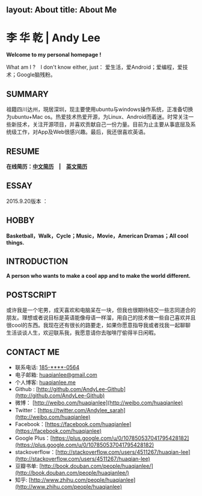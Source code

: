 layout: About
title: About Me
---
李 华 乾 | Andy Lee　
=============

**Welcome to my personal homepage !**

What am I ?　I don't know either, just： 爱生活，爱Android；爱编程，爱技术；Google脑残粉。

SUMMARY
-------

祖籍四川达州，現居深圳，现主要使用ubuntu与windows操作系统，正准备切换为ubuntu+Mac os。热爱技术热爱开源，为Linux、Android而着迷。时常关注一些新技术，关注开源项目，并喜欢贡献自己一份力量。目前为止主要从事底层及系统级工作，对App及Web很感兴趣。最后，我还很喜欢英语。

RESUME
------
**在线简历：[中文简历](../resume_cn.html)　|　[英文简历](../resume_en.html)**

ESSAY
------
2015.9.20版本 ：



HOBBY
-------
**Basketball，Walk，Cycle；Music，Movie，American Dramas；All cool things.**

INTRODUCTION
------------------

**A person who wants to make a cool app and to make the world different.**

POSTSCRIPT
------------------
或许我是一个宅男，成天喜欢和电脑呆在一块，但我也很期待结交一些志同道合的朋友。理想或者说目标是英语能像母语一样溜，用自己的技术做一些自己喜欢并且很cool的东西。我现在还有很长的路要走，如果你愿意指导我或者找我一起聊聊生活谈谈人生，欢迎联系我，我愿意请你去咖啡厅偷得半日闲暇。

CONTACT ME
------------------
- 联系电话: [185-\*\*\*\*-0564](tel://180-\*\*\*\*-0564)
- 电子邮箱: <huaqianlee@gmail.com>
- 个人博客: [huaqianlee.me](http://huaqianlee.me)
- Github : [http://github.com/AndyLee-Github](http://github.com/AndyLee-Github)
- 微博： [http://weibo.com/huaqianlee](http://weibo.com/huaqianlee)
- Twitter：[https://twitter.com/Andylee_sarah](http://weibo.com/huaqianlee)
- Facebook：[https://facebook.com/huaqianlee](https://facebook.com/huaqianlee)
- Google Plus：[https://plus.google.com/u/0/107850537041795428182](https://plus.google.com/u/0/107850537041795428182)
- stackoverflow：[http://stackoverflow.com/users/4511267/huaqian-lee](http://stackoverflow.com/users/4511267/huaqian-lee)
- 豆瓣书单: [http://book.douban.com/people/huaqianlee/](http://book.douban.com/people/huaqianlee/)
- 知乎:  [http://www.zhihu.com/people/huaqianlee](http://www.zhihu.com/people/huaqianlee)
